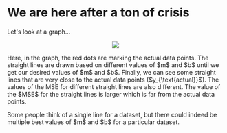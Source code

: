 # We are here after a ton of crisis
Let's look at a graph...
<p align = 'center'>
<img src='https://github.com/Nasim-Ahmed71/Deep-Learning-Easy-Learn/blob/main/Introduction%20to%20ML/Images/Graph_m_b_1.png'></img>
</p>
<p>Here, in the graph, the red dots are marking the actual data points. The straight lines are drawn based on different values of $m$ and $b$ until we get our desired values of $m$ and $b$. Finally, we can see some straight lines that are very close to the actual data points ($y_{\text{actual}}$). The values of the MSE for different straight lines are also different. The value of the $MSE$ for the straight lines is larger which is far from the actual data points.</p>
<p>Some people think of a single line for a dataset, but there could indeed be multiple best values of $m$ and $b$ for a particular dataset.</p>
